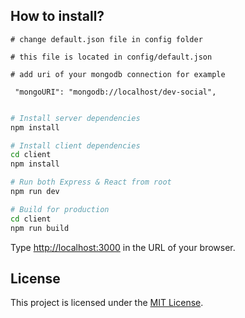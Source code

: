 ## How to install?

```
# change default.json file in config folder

# this file is located in config/default.json

# add uri of your mongodb connection for example

 "mongoURI": "mongodb://localhost/dev-social",
 
```

```bash
# Install server dependencies
npm install

# Install client dependencies
cd client
npm install

# Run both Express & React from root
npm run dev

# Build for production
cd client
npm run build
```

Type [http://localhost:3000](http://localhost:3000) in the URL of your browser.

## License

This project is licensed under the [MIT License](LICENSE).
